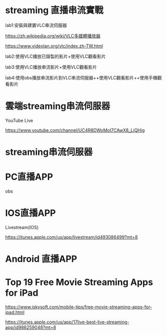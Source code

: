 # streaming 直播串流實戰

lab1:安裝與建置VLC串流伺服器

https://zh.wikipedia.org/wiki/VLC多媒體播放器

https://www.videolan.org/vlc/index.zh-TW.html


lab2:使用VLC播放已錄製的影片+使用VLC觀看影片

lab3:使用VLC播放串流影片+使用VLC觀看影片

lab4:使用obs播放串流影片到VLC串流伺服器++使用VLC觀看影片++使用手機觀看影片

# 雲端streaming串流伺服器

YouTube Live

https://www.youtube.com/channel/UC4R8DWoMoI7CAwX8_LjQHig


# streaming串流伺服器




# PC直播APP

obs


# IOS直播APP

Livestream(IOS)

https://itunes.apple.com/us/app/livestream/id493086499?mt=8

# Android 直播APP




# Top 19 Free Movie Streaming Apps for iPad

https://www.iskysoft.com/mobile-tips/free-movie-streaming-apps-for-ipad.html

https://itunes.apple.com/us/app/17live-best-live-streaming-app/id988259048?mt=8
